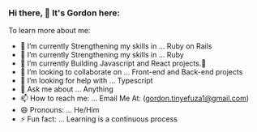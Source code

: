 ### Hi there, 👋 It's Gordon here:

To learn more about me:

- 🔭 I’m currently Strengthening my skills in ... Ruby on Rails
- 🔭 I’m currently Strengthening my skills in ... Ruby
- 🔭 I’m currently Building Javascript and React projects.🙌
- 👯 I’m looking to collaborate on ... Front-end and Back-end projects
- 🤔 I’m looking for help with ... Typescript
- 💬 Ask me about ... Anything
- 📫 How to reach me: ... Email Me At: (gordon.tinyefuza1@gmail.com)
- 😄 Pronouns: ... He/Him
- ⚡ Fun fact: ... Learning is a continuous process
